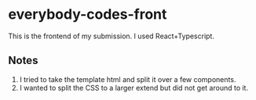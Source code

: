# everybody-codes-front
This is the frontend of my submission. I used React+Typescript.

## Notes
1. I tried to take the template html and split it over a few components.
2. I wanted to split the CSS to a larger extend but did not get around to it.

